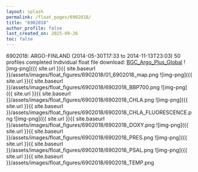 ```yaml
---
layout: splash
permalink: /float_pages/6902018/
title: "6902018"
author_profile: false
last_created_on: 2025-09-26
toc: false
---
```

 
6902018: ARGO-FINLAND (2014-05-30T17:33 to 2014-11-13T23:03)
50 profiles completed
Individual float file download: [BGC_Argo_Plus_Global](https://ftp.soest.hawaii.edu/bgc_argo_plus/Individual_Floats/outliers_removed/6902018_Sprof_processed.nc)
![img-png]({{ site.url }}{{ site.baseurl }}/assets/images/float_figures/6902018/01_6902018_map.png
![img-png]({{ site.url }}{{ site.baseurl }}/assets/images/float_figures/6902018/6902018_BBP700.png
![img-png]({{ site.url }}{{ site.baseurl }}/assets/images/float_figures/6902018/6902018_CHLA.png
![img-png]({{ site.url }}{{ site.baseurl }}/assets/images/float_figures/6902018/6902018_CHLA_FLUORESCENCE.png
![img-png]({{ site.url }}{{ site.baseurl }}/assets/images/float_figures/6902018/6902018_DOXY.png
![img-png]({{ site.url }}{{ site.baseurl }}/assets/images/float_figures/6902018/6902018_PRES.png
![img-png]({{ site.url }}{{ site.baseurl }}/assets/images/float_figures/6902018/6902018_PSAL.png
![img-png]({{ site.url }}{{ site.baseurl }}/assets/images/float_figures/6902018/6902018_TEMP.png

